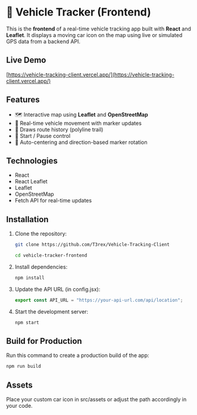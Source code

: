 # 🚗 Vehicle Tracker (Frontend)

This is the **frontend** of a real-time vehicle tracking app built with **React** and **Leaflet**. It displays a moving car icon on the map using live or simulated GPS data from a backend API.

## Live Demo

[https://vehicle-tracking-client.vercel.app/](https://vehicle-tracking-client.vercel.app/)

## Features

- 🗺️ Interactive map using **Leaflet** and **OpenStreetMap**
- 📍 Real-time vehicle movement with marker updates
- 🔁 Draws route history (polyline trail)
- 🔄 Start / Pause control
- 🧭 Auto-centering and direction-based marker rotation

## Technologies

- React
- React Leaflet
- Leaflet
- OpenStreetMap
- Fetch API for real-time updates

## Installation

1. Clone the repository:

   ```bash
   git clone https://github.com/T3rex/Vehicle-Tracking-Client

   cd vehicle-tracker-frontend
   ```

2. Install dependencies:
   ```bash
   npm install
   ```
3. Update the API URL (in config.jsx):
   ```javascript
   export const API_URL = "https://your-api-url.com/api/location";
   ```
4. Start the development server:
   ```bash
   npm start
   ```

## Build for Production

Run this command to create a production build of the app:

```bash
npm run build
```

## Assets

Place your custom car icon in src/assets or adjust the path accordingly in your code.

